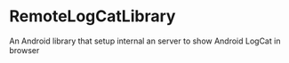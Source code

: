 # RemoteLogCatLibrary
An Android library that setup internal an server to show Android LogCat in browser
